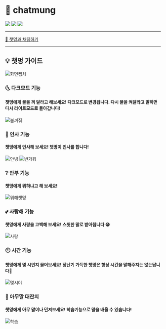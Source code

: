 # 🐶 chatmung
 <img src="https://img.shields.io/badge/html5-E34F26?style=for-the-badge&logo=html5&logoColor=white" /> 
  <img src="https://img.shields.io/badge/css-1572B6?style=for-the-badge&logo=css3&logoColor=white" /> 
  <img src="https://img.shields.io/badge/javascript-F7DF1E?style=for-the-badge&logo=javascript&logoColor=black" />

*****
[💬 챗멍과 채팅하기](https://hwanyb.github.io/chatmung/)

*****
## 💡 챗멍 가이드
![화면캡처](https://user-images.githubusercontent.com/80311884/215270425-92d0cf15-ed49-4418-91e1-7cb39ac8c661.JPG)
### 🌜 다크모드 기능
#### 챗멍에게 불을 꺼 달라고 해보세요! 다크모드로 변경됩니다. 다시 불을 켜달라고 말하면 다시 라이트모드로 돌아갑니다!
![불꺼줘](https://user-images.githubusercontent.com/80311884/215272259-0cbb88a9-a510-40f1-a0e0-b68e4c95cff2.gif)
### 👋 인사 기능
#### 챗멍에게 인사해 보세요! 챗멍이 인사를 합니다!
![안녕](https://user-images.githubusercontent.com/80311884/215272261-de8fff20-43b5-4101-b0c3-62d92c928f7b.gif)
![반가워](https://user-images.githubusercontent.com/80311884/215272249-046d8e37-129c-464e-b7cf-be941f2d32ce.gif)
### ❔ 안부 기능
#### 챗멍에게 뭐하냐고 해 보세요!
![뭐해챗멍](https://user-images.githubusercontent.com/80311884/215272256-93d024df-1d56-407a-b9d7-e9c91521e397.gif)
### 💕 사랑해 기능
#### 챗멍에게 사랑을 고백해 보세요!  스윗한 말로 받아칩니다 😁
![사랑](https://user-images.githubusercontent.com/80311884/215272251-9b492b57-ea29-4b76-acb5-90e01a9eb38d.gif)
### 🕙 시간 기능
#### 챗멍에게 몇 시인지 물어보세요! 장난기 가득한 챗멍은 항상 시간을 말해주지는 않는답니다🤣
![몇시야](https://user-images.githubusercontent.com/80311884/215272254-f4b4e338-9ee9-44fc-9d1c-335a476a0c76.gif)
### 💬 아무말 대잔치
#### 챗멍에게 아무 말이나 던져보세요! 학습기능으로 말을 배울 수 있습니다!
![학습](https://user-images.githubusercontent.com/80311884/215272257-257e65c4-a185-4bba-9dda-ff54d0ce4c07.gif)